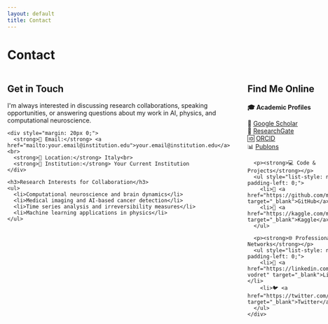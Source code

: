 ```yaml
---
layout: default
title: Contact
---
```


# Contact

<div style="display: flex; align-items: flex-start; gap: 40px; margin-bottom: 30px;">
  <div style="flex: 1;">
    <h2>Get in Touch</h2>
    <p>I'm always interested in discussing research collaborations, speaking opportunities, or answering questions about my work in AI, physics, and computational neuroscience.</p>
    
    <div style="margin: 20px 0;">
      <strong>📧 Email:</strong> <a href="mailto:your.email@institution.edu">your.email@institution.edu</a><br>
      <strong>📍 Location:</strong> Italy<br>
      <strong>🏢 Institution:</strong> Your Current Institution
    </div>
    
    <h3>Research Interests for Collaboration</h3>
    <ul>
      <li>Computational neuroscience and brain dynamics</li>
      <li>Medical imaging and AI-based cancer detection</li>
      <li>Time series analysis and irreversibility measures</li>
      <li>Machine learning applications in physics</li>
    </ul>
  </div>
  
  <div style="flex: 1;">
    <h2>Find Me Online</h2>
    <div style="margin: 20px 0;">
      <p><strong>🎓 Academic Profiles</strong></p>
      <ul style="list-style: none; padding-left: 0;">
        <li>📝 <a href="https://scholar.google.com/citations?user=USERID" target="_blank">Google Scholar</a></li>
        <li>🔬 <a href="https://www.researchgate.net/profile/Michele-Vodret" target="_blank">ResearchGate</a></li>
        <li>🆔 <a href="https://orcid.org/0000-0000-0000-0000" target="_blank">ORCID</a></li>
        <li>📊 <a href="https://publons.com/researcher/USERID" target="_blank">Publons</a></li>
      </ul>
      
      <p><strong>💻 Code & Projects</strong></p>
      <ul style="list-style: none; padding-left: 0;">
        <li>🐙 <a href="https://github.com/mvodret" target="_blank">GitHub</a></li>
        <li>📓 <a href="https://kaggle.com/mvodret" target="_blank">Kaggle</a></li>
      </ul>
      
      <p><strong>🌐 Professional Networks</strong></p>
      <ul style="list-style: none; padding-left: 0;">
        <li>💼 <a href="https://linkedin.com/in/michele-vodret" target="_blank">LinkedIn</a></li>
        <li>🐦 <a href="https://twitter.com/mvodret" target="_blank">Twitter</a></li>
      </ul>
    </div>
  </div>
</div>

---

## Office Hours & Availability

**Current Office Hours:**  
Tuesdays & Thursdays, 2:00-4:00 PM (CET)  
*Location: Room XXX, Building Name, Institution*

**Best Times to Reach Me:**  
- Email: Weekdays, typically respond within 24 hours
- Video calls: Available by appointment
- In-person meetings: By appointment

---

## Speaking & Collaboration Opportunities

I'm available for:

### 🎤 Speaking Engagements
- Conference presentations and keynotes
- University seminars and colloquia
- Industry workshops and training sessions
- Science communication and public outreach events

### 🤝 Research Collaborations
- Joint research projects in AI and physics
- Medical imaging and healthcare applications
- Computational neuroscience initiatives
- Cross-disciplinary methodology development

### 📚 Academic Activities
- Peer review for journals and conferences
- PhD thesis examination committees
- Grant review panels
- Editorial board positions

---

## Current Projects & Looking For

**Open to Collaboration On:**
- Deep learning applications in medical imaging
- Time series analysis methods for biological data
- Computational models of brain dynamics
- Physics-informed neural networks

**Seeking:**
- Postdoc positions in computational neuroscience or medical AI
- Research collaborations with experimental groups
- Industry partnerships in healthcare AI
- Opportunities to mentor graduate students

---

## Contact Form

*For formal inquiries, you can also reach me through:*

**Institutional Email:** [michele.vodret@institution.edu](mailto:michele.vodret@institution.edu)  
**Department:** Physics Department, Your University  
**Mailing Address:**  
Your Name  
Department of Physics  
University Name  
Street Address  
City, Postal Code  
Country

---

<div style="background-color: #f8f9fa; padding: 20px; border-radius: 8px; margin-top: 30px;">
  <h3>Quick Response Promise</h3>
  <p>I strive to respond to all professional emails within 24-48 hours during weekdays. For urgent matters, please indicate "URGENT" in the subject line.</p>
  
  <p><strong>Note:</strong> I'm particularly enthusiastic about discussing interdisciplinary research opportunities and mentoring young researchers. Don't hesitate to reach out!</p>
</div>